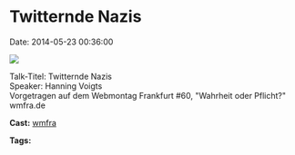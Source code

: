 Twitternde Nazis
================

Date: 2014-05-23 00:36:00

[![](http://i.vimeocdn.com/video/477111360_200x150.jpg)](http://vimeo.com/96136972)

Talk-Titel: Twitternde Nazis\
Speaker: Hanning Voigts\
Vorgetragen auf dem Webmontag Frankfurt \#60, \"Wahrheit oder
Pflicht?\"\
wmfra.de

**Cast:** [wmfra](http://vimeo.com/wmfra)

**Tags:**

